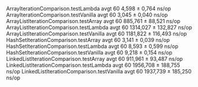 ArrayIterationComparison.testLambda        avgt   60     4,598 ±   0,764  ns/op
ArrayIterationComparison.testVanilla       avgt   60     3,045 ±   0,040  ns/op
ArrayListIterationComparison.testArray     avgt   60   885,761 ±  88,521  ns/op
ArrayListIterationComparison.testLambda    avgt   60  1314,027 ± 132,827  ns/op
ArrayListIterationComparison.testVanilla   avgt   60  1181,822 ± 116,493  ns/op
HashSetIterationComparison.testArray       avgt   60     3,141 ±   0,039  ns/op
HashSetIterationComparison.testLambda      avgt   60     8,593 ±   0,599  ns/op
HashSetIterationComparison.testVanilla     avgt   60     9,218 ±   0,154  ns/op
LinkedListIterationComparison.testArray    avgt   60   911,961 ±  93,487  ns/op
LinkedListIterationComparison.testLambda   avgt   60  1956,708 ± 188,755  ns/op
LinkedListIterationComparison.testVanilla  avgt   60  1937,739 ± 185,250  ns/op